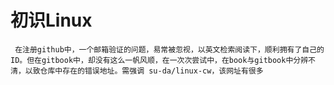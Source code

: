 # 初识Linux
     在注册github中，一个邮箱验证的问题，易常被忽视，以英文检索阅读下，顺利拥有了自己的ID。但在gitbook中，却没有这么一帆风顺，在一次次尝试中，在book与gitbook中分辨不清，以致仓库中存在的错误地址。需强调 su-da/linux-cw，该网址有很多